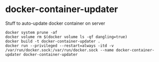 # docker-container-updater
Stuff to auto-update docker container on server

```
docker system prune -af
docker volume rm $(docker volume ls -qf dangling=true)
docker build -t docker-container-updater .
docker run --privileged --restart=always -itd -v /var/run/docker.sock:/var/run/docker.sock --name docker-container-updater docker-container-updater
```
